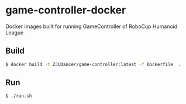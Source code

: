 # game-controller-docker
Docker images built for running GameController of RoboCup Humanoid League

## Build
```bash
$ docker build -t ZJUDancer/game-controller:latest -f Dockerfile  .
```

## Run
```bash
$ ./run.sh
```
